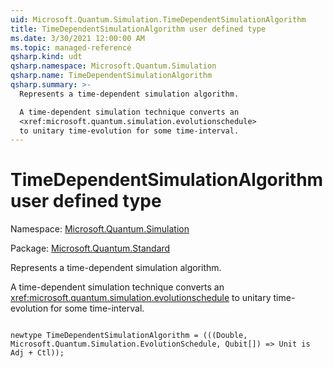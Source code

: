 ```yaml
---
uid: Microsoft.Quantum.Simulation.TimeDependentSimulationAlgorithm
title: TimeDependentSimulationAlgorithm user defined type
ms.date: 3/30/2021 12:00:00 AM
ms.topic: managed-reference
qsharp.kind: udt
qsharp.namespace: Microsoft.Quantum.Simulation
qsharp.name: TimeDependentSimulationAlgorithm
qsharp.summary: >-
  Represents a time-dependent simulation algorithm.

  A time-dependent simulation technique converts an
  <xref:microsoft.quantum.simulation.evolutionschedule>
  to unitary time-evolution for some time-interval.
---
```


# TimeDependentSimulationAlgorithm user defined type

Namespace: [Microsoft.Quantum.Simulation](xref:Microsoft.Quantum.Simulation)

Package: [Microsoft.Quantum.Standard](https://nuget.org/packages/Microsoft.Quantum.Standard)


Represents a time-dependent simulation algorithm.A time-dependent simulation technique converts an<xref:microsoft.quantum.simulation.evolutionschedule>to unitary time-evolution for some time-interval.

```qsharp

newtype TimeDependentSimulationAlgorithm = (((Double, Microsoft.Quantum.Simulation.EvolutionSchedule, Qubit[]) => Unit is Adj + Ctl));
```

